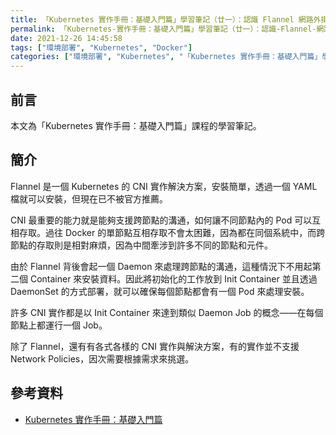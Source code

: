 ```yaml
---
title: 「Kubernetes 實作手冊：基礎入門篇」學習筆記（廿一）：認識 Flannel 網路外掛
permalink: 「Kubernetes-實作手冊：基礎入門篇」學習筆記（廿一）：認識-Flannel-網路外掛
date: 2021-12-26 14:45:58
tags: ["環境部署", "Kubernetes", "Docker"]
categories: ["環境部署", "Kubernetes", "「Kubernetes 實作手冊：基礎入門篇」學習筆記"]
---
```


## 前言

本文為「Kubernetes 實作手冊：基礎入門篇」課程的學習筆記。

## 簡介

Flannel 是一個 Kubernetes 的 CNI 實作解決方案，安裝簡單，透過一個 YAML 檔就可以安裝，但現在已不被官方推薦。

CNI 最重要的能力就是能夠支援跨節點的溝通，如何讓不同節點內的 Pod 可以互相存取。過往 Docker 的單節點互相存取不會太困難，因為都在同個系統中，而跨節點的存取則是相對麻煩，因為中間牽涉到許多不同的節點和元件。

由於 Flannel 背後會起一個 Daemon 來處理跨節點的溝通，這種情況下不用起第二個 Container 來安裝資料。因此將初始化的工作放到 Init Container 並且透過 DaemonSet 的方式部署，就可以確保每個節點都會有一個 Pod 來處理安裝。

許多 CNI 實作都是以 Init Container 來達到類似 Daemon Job 的概念——在每個節點上都運行一個 Job。

除了 Flannel，還有有各式各樣的 CNI 實作與解決方案，有的實作並不支援 Network Policies，因次需要根據需求來挑選。

## 參考資料

- [Kubernetes 實作手冊：基礎入門篇](https://hiskio.com/courses/349/about)
